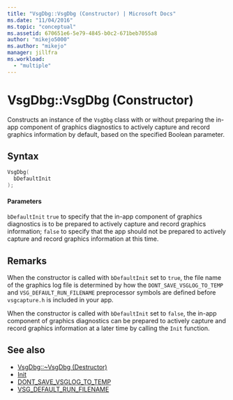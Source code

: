```yaml
---
title: "VsgDbg::VsgDbg (Constructor) | Microsoft Docs"
ms.date: "11/04/2016"
ms.topic: "conceptual"
ms.assetid: 670651e6-5e79-4845-b0c2-671beb7055a8
author: "mikejo5000"
ms.author: "mikejo"
manager: jillfra
ms.workload:
  - "multiple"
---
```

# VsgDbg::VsgDbg (Constructor)
Constructs an instance of the `VsgDbg` class with or without preparing the in-app component of graphics diagnostics to actively capture and record graphics information by default, based on the specified Boolean parameter.

## Syntax

```C++
VsgDbg(
  bDefaultInit
);
```

#### Parameters
 `bDefaultInit`
 `true` to specify that the in-app component of graphics diagnostics is to be prepared to actively capture and record graphics information; `false` to specify that the app should not be prepared to actively capture and record graphics information at this time.

## Remarks
 When the constructor is called with `bDefaultInit` set to `true`, the file name of the graphics log file is determined by how the `DONT_SAVE_VSGLOG_TO_TEMP` and `VSG_DEFAULT_RUN_FILENAME` preprocessor symbols are defined before `vsgcapture.h` is included in your app.

 When the constructor is called with `bDefaultInit` set to `false`, the in-app component of graphics diagnostics can be prepared to actively capture and record graphics information at a later time by calling the `Init` function.

## See also
- [VsgDbg::~VsgDbg (Destructor)](vsgdbg-tilde-vsgdbg-destructor.md)
- [Init](init.md)
- [DONT_SAVE_VSGLOG_TO_TEMP](dont-save-vsglog-to-temp.md)
- [VSG_DEFAULT_RUN_FILENAME](vsg-default-run-filename.md)